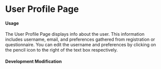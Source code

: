 # User Profile Page

#### Usage

The User Profile Page displays info about the user. This information includes username, email, and preferences gathered from registration or questionnaire. You can edit the username and preferences by clicking on the pencil icon to the right of the text box respectively.

#### Development Modification
